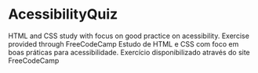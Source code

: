 # AcessibilityQuiz
HTML and CSS study with focus on good practice on acessibility. Exercise provided through FreeCodeCamp
Estudo de HTML e CSS com foco em boas práticas para acessibilidade. Exercício disponibilizado através do site FreeCodeCamp
